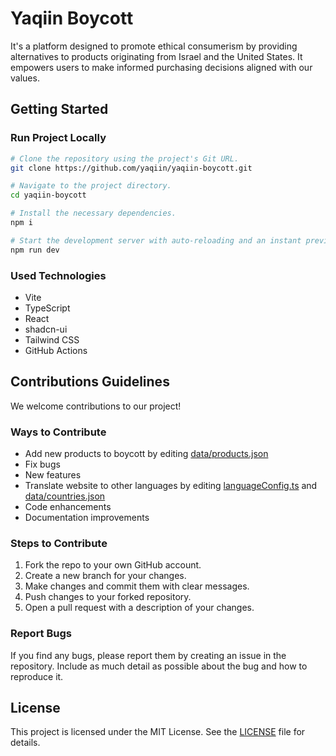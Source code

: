 # Yaqiin Boycott

It's a platform designed to promote ethical consumerism by providing alternatives to products originating from Israel and the United States. It empowers users to make informed purchasing decisions aligned with our values.

## Getting Started

### Run Project Locally

```sh
# Clone the repository using the project's Git URL.
git clone https://github.com/yaqiin/yaqiin-boycott.git

# Navigate to the project directory.
cd yaqiin-boycott

# Install the necessary dependencies.
npm i

# Start the development server with auto-reloading and an instant preview.
npm run dev
```

### Used Technologies

- Vite
- TypeScript
- React
- shadcn-ui
- Tailwind CSS
- GitHub Actions

## Contributions Guidelines

We welcome contributions to our project!

### Ways to Contribute
- Add new products to boycott by editing [data/products.json](data/products.json)
- Fix bugs
- New features
- Translate website to other languages by editing [languageConfig.ts](src/contexts/languageConfig.ts) and [data/countries.json](data/countries.json)
- Code enhancements
- Documentation improvements

### Steps to Contribute
1. Fork the repo to your own GitHub account.
2. Create a new branch for your changes.
3. Make changes and commit them with clear messages.
4. Push changes to your forked repository.
5. Open a pull request with a description of your changes.

### Report Bugs

If you find any bugs, please report them by creating an issue in the repository. Include as much detail as possible about the bug and how to reproduce it.

## License
This project is licensed under the MIT License. See the [LICENSE](LICENSE) file for details.
